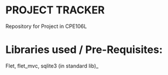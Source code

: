 # PROJECT TRACKER
Repository for Project in CPE106L

# Libraries used / Pre-Requisites:
Flet, flet_mvc, sqlite3 (in standard lib)_